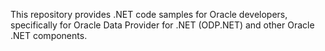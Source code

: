 This repository provides .NET code samples for Oracle developers, specifically for Oracle Data Provider for .NET (ODP.NET) 
and other Oracle .NET components.
